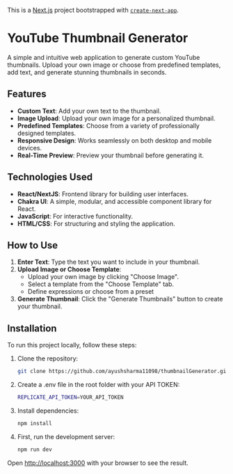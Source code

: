 This is a [Next.js](https://nextjs.org) project bootstrapped with [`create-next-app`](https://nextjs.org/docs/pages/api-reference/create-next-app).

# YouTube Thumbnail Generator

A simple and intuitive web application to generate custom YouTube thumbnails. Upload your own image or choose from predefined templates, add text, and generate stunning thumbnails in seconds.

## Features

- **Custom Text**: Add your own text to the thumbnail.
- **Image Upload**: Upload your own image for a personalized thumbnail.
- **Predefined Templates**: Choose from a variety of professionally designed templates.
- **Responsive Design**: Works seamlessly on both desktop and mobile devices.
- **Real-Time Preview**: Preview your thumbnail before generating it.

## Technologies Used

- **React/NextJS**: Frontend library for building user interfaces.
- **Chakra UI**: A simple, modular, and accessible component library for React.
- **JavaScript**: For interactive functionality.
- **HTML/CSS**: For structuring and styling the application.

## How to Use

1. **Enter Text**: Type the text you want to include in your thumbnail.
2. **Upload Image or Choose Template**:
   - Upload your own image by clicking "Choose Image".
   - Select a template from the "Choose Template" tab.
   - Define expressions or choose from a preset
3. **Generate Thumbnail**: Click the "Generate Thumbnails" button to create your thumbnail.




## Installation

To run this project locally, follow these steps:

1. Clone the repository:
   ```bash
   git clone https://github.com/ayushsharma11098/thumbnailGenerator.git
   ```

2. Create a .env file in the root folder with your API TOKEN:
   ```bash
   REPLICATE_API_TOKEN=YOUR_API_TOKEN
   ```

3. Install dependencies:
   ```bash
   npm install
   ```


3. First, run the development server:
    ```bash
    npm run dev
    ```

Open [http://localhost:3000](http://localhost:3000) with your browser to see the result.


